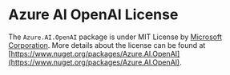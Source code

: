 # Azure AI OpenAI License

The `Azure.AI.OpenAI` package is under MIT License by [Microsoft Corporation](https://microsoft.com). More details about the license can be found at [https://www.nuget.org/packages/Azure.AI.OpenAI](https://www.nuget.org/packages/Azure.AI.OpenAI).
